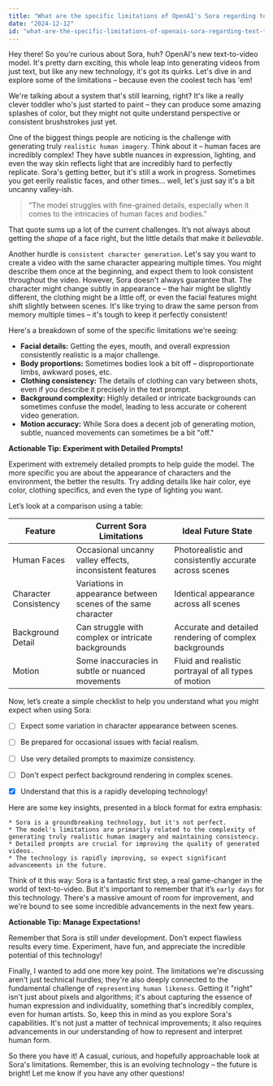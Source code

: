 ```yaml
---
title: "What are the specific limitations of OpenAI's Sora regarding text-to-video generation, including issues with realistic human imagery and consistent character generation?"
date: "2024-12-12"
id: "what-are-the-specific-limitations-of-openais-sora-regarding-text-to-video-generation-including-issues-with-realistic-human-imagery-and-consistent-character-generation"
---
```


Hey there!  So you're curious about Sora, huh?  OpenAI's new text-to-video model.  It's pretty darn exciting, this whole leap into generating videos from just text, but like any new technology, it's got its quirks.  Let's dive in and explore some of the limitations – because even the coolest tech has 'em!

We're talking about a system that's still learning, right? It's like a really clever toddler who's just started to paint – they can produce some amazing splashes of color, but they might not quite understand perspective or consistent brushstrokes just yet.

One of the biggest things people are noticing is the challenge with generating truly `realistic human imagery`.  Think about it – human faces are incredibly complex!  They have subtle nuances in expression, lighting, and even the way skin reflects light that are incredibly hard to perfectly replicate.  Sora's getting better, but it's still a work in progress.  Sometimes you get eerily realistic faces, and other times... well, let's just say it's a bit uncanny valley-ish.

> "The model struggles with fine-grained details, especially when it comes to the intricacies of human faces and bodies."

That quote sums up a lot of the current challenges.  It’s not always about getting the *shape* of a face right, but the little details that make it *believable*.


Another hurdle is `consistent character generation`.  Let's say you want to create a video with the same character appearing multiple times.  You might describe them once at the beginning, and expect them to look consistent throughout the video.  However, Sora doesn't always guarantee that.  The character might change subtly in appearance – the hair might be slightly different, the clothing might be a little off, or even the facial features might shift slightly between scenes.  It's like trying to draw the same person from memory multiple times – it's tough to keep it perfectly consistent!

Here's a breakdown of some of the specific limitations we're seeing:

* **Facial details:**  Getting the eyes, mouth, and overall expression consistently realistic is a major challenge.
* **Body proportions:**  Sometimes bodies look a bit off – disproportionate limbs, awkward poses, etc.
* **Clothing consistency:** The details of clothing can vary between shots, even if you describe it precisely in the text prompt.
* **Background complexity:**  Highly detailed or intricate backgrounds can sometimes confuse the model, leading to less accurate or coherent video generation.
* **Motion accuracy:** While Sora does a decent job of generating motion, subtle, nuanced movements can sometimes be a bit "off."


**Actionable Tip: Experiment with Detailed Prompts!**

Experiment with extremely detailed prompts to help guide the model. The more specific you are about the appearance of characters and the environment, the better the results.  Try adding details like hair color, eye color, clothing specifics, and even the type of lighting you want.


Let’s look at a comparison using a table:

| Feature          | Current Sora Limitations                                     | Ideal Future State                                    |
|-----------------|-------------------------------------------------------------|--------------------------------------------------------|
| Human Faces      | Occasional uncanny valley effects, inconsistent features       | Photorealistic and consistently accurate across scenes   |
| Character Consistency | Variations in appearance between scenes of the same character | Identical appearance across all scenes                  |
| Background Detail | Can struggle with complex or intricate backgrounds          | Accurate and detailed rendering of complex backgrounds |
| Motion           | Some inaccuracies in subtle or nuanced movements            | Fluid and realistic portrayal of all types of motion     |


Now, let’s create a simple checklist to help you understand what you might expect when using Sora:

- [ ] Expect some variation in character appearance between scenes.
- [ ] Be prepared for occasional issues with facial realism.
- [ ] Use very detailed prompts to maximize consistency.
- [ ] Don't expect perfect background rendering in complex scenes.
- [x] Understand that this is a rapidly developing technology!


Here are some key insights, presented in a block format for extra emphasis:

```
* Sora is a groundbreaking technology, but it's not perfect.
* The model's limitations are primarily related to the complexity of generating truly realistic human imagery and maintaining consistency.
* Detailed prompts are crucial for improving the quality of generated videos.
* The technology is rapidly improving, so expect significant advancements in the future.
```

Think of it this way: Sora is a fantastic first step, a real game-changer in the world of text-to-video. But it's important to remember that it’s `early days` for this technology.  There's a massive amount of room for improvement, and we're bound to see some incredible advancements in the next few years.


**Actionable Tip:  Manage Expectations!**

Remember that Sora is still under development.  Don't expect flawless results every time.  Experiment, have fun, and appreciate the incredible potential of this technology!



Finally, I wanted to add one more key point.  The limitations we're discussing aren't just technical hurdles; they're also deeply connected to the fundamental challenge of `representing human likeness`.  Getting it "right" isn't just about pixels and algorithms; it's about capturing the essence of human expression and individuality, something that's incredibly complex, even for human artists.  So, keep this in mind as you explore Sora's capabilities. It's not just a matter of technical improvements; it also requires advancements in our understanding of how to represent and interpret human form.


So there you have it!  A casual, curious, and hopefully approachable look at Sora's limitations. Remember, this is an evolving technology – the future is bright! Let me know if you have any other questions!
